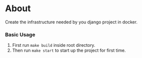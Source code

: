 # About
Create the infrastructure needed by you django project in docker.

### Basic Usage
1. First run `make build` inside root directory.
2. Then run `make start` to start up the project for first time.

